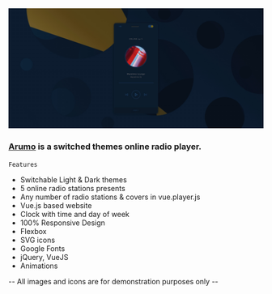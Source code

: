 <img src="preview/pic.jpg">

### [Arumo](https://arumo.vercel.app/) is a switched themes online radio player. ###

```
Features
```

- Switchable Light & Dark themes
- 5 online radio stations presents
- Any number of radio stations & covers in vue.player.js
- Vue.js based website
- Clock with time and day of week
- 100% Responsive Design
- Flexbox
- SVG icons 
- Google Fonts
- jQuery, VueJS
- Animations

-- All images and icons are for demonstration purposes only --
